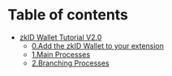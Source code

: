 # Table of contents

* [zkID Wallet Tutorial V2.0](README.md)
  * [0.Add the zkID Wallet to your extension](http://localhost:5000/s/gnzxBQxN9tnZI7VJugo1/#0.add-the-zkid-wallet-to-your-extension)
  * [1.Main Processes](http://localhost:5000/s/gnzxBQxN9tnZI7VJugo1/#1.main-processes)
  * [2.Branching Processes](http://localhost:5000/s/gnzxBQxN9tnZI7VJugo1/#2.branching-processes)
